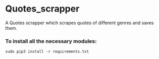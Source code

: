 # Quotes_scrapper
A Quotes scrapper which scrapes quotes of different genres and saves them.

### To install all the necessary modules:
`sudo pip3 install -r requirements.txt`
